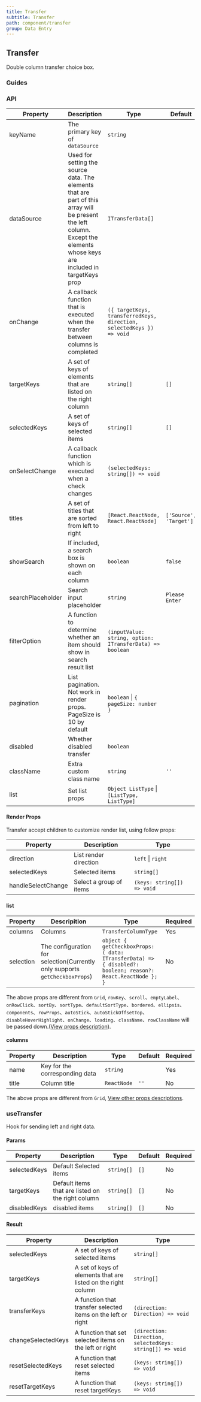 ```yaml
---
title: Transfer
subtitle: Transfer
path: component/transfer
group: Data Entry
---
```


## Transfer

Double column transfer choice box.

### Guides

### API

| Property          | Description                                                                                                                                                                | Type                                                                 | Default                                | Required |
| ----------------- | -------------------------------------------------------------------------------------------------------------------------------------------------------------------------- | -------------------------------------------------------------------- | ---------------------- | -------- |
| keyName           | The primary key of `dataSource`                                                                                                                                            | `string`                                                             |                        | Yes      |
| dataSource        | Used for setting the source data. The elements that are part of this array will be present the left column. Except the elements whose keys are included in targetKeys prop | `ITransferData[]`                                                    |                        | Yes      |
| onChange          | A callback function that is executed when the transfer between columns is completed                                                                                        | `({ targetKeys, transferredKeys, direction, selectedKeys }) => void` |                        | Yes      |
| targetKeys        | A set of keys of elements that are listed on the right column                                                                                                              | `string[]`                                                           | `[]`                   | No       |
| selectedKeys      | A set of keys of selected items                                                                                                                                            | `string[]`                                                           | `[]`                   | No       |
| onSelectChange    | A callback function which is executed when a check changes                                                                                                                 | `(selectedKeys: string[]) => void`                                   |                        | No       |
| titles            | A set of titles that are sorted from left to right                                                                                                                         | `[React.ReactNode, React.ReactNode]`                                 | `['Source', 'Target']` | No       |
| showSearch        | If included, a search box is shown on each column                                                                                                                          | `boolean`                                                            | `false`                | No       |
| searchPlaceholder | Search input placeholder                                                                                                                                                   | `string`                                                             | `Please Enter`         | No       |
| filterOption      | A function to determine whether an item should show in search result list                                                                                                  | `(inputValue: string, option: ITransferData) => boolean`             |                        | No       |
| pagination        | List pagination. Not work in render props. PageSize is 10 by default                                                                                                       | `boolean` \| `{ pageSize: number }`                                     |                        | No       |
| disabled          | Whether disabled transfer                                                                                                                                                  | `boolean`                                                            |                 |  No       |
| className         | Extra custom class name                                                                                                                                                    | `string`                                                             | `''`                     | No       |
| list              | Set list props                                                                                                                                                             | `Object ListType` \| `[ListType, ListType]`                          |                        | No       |

#### Render Props

Transfer accept children to customize render list, using follow props:

| Property           | Description             | Type                       |
| ------------------ | ----------------------- | -------------------------- |
| direction          | List render direction   | `left` \| `right`            |
| selectedKeys       | Selected items          | `string[]`                 |
| handleSelectChange | Select a group of items | `(keys: string[]) => void` |

#### list

| Property  | Descripition                                                                | Type                                                                                                       | Required |
| --------- | --------------------------------------------------------------------------- | ---------------------------------------------------------------------------------------------------------- | -------- |
| columns   | Columns                                                                     | `TransferColumnType`                                                                                       | Yes      |
| selection | The configuration for selection(Currently only supports `getCheckboxProps`) | `object { getCheckboxProps: ( data: ITransferData) => { disabled?: boolean; reason?: React.ReactNode }; }` | No       |

The above props are different from `Grid`, `rowKey`、`scroll`、`emptyLabel`、`onRowClick`、`sortBy`、`sortType`、`defaultSortType`、`bordered`、`ellipsis`、`components`、`rowProps`、`autoStick`、`autoStickOffsetTop`、`disableHoverHighlight`、`onChange`、`loading`、`className`、`rowClassName` will be passed down.([View props description](https://youzan.github.io/zent/en/component/grid#api)).

#### columns

| Property | Description                    | Type        | Default | Required |
| -------- | ------------------------------ | ----------- | ------- | -------- |
| name     | Key for the corresponding data | `string`    |         | Yes      |
| title    | Column title                   | `ReactNode` | `''`      | No       |

The above props are different from `Grid`, [View other props descriptions](https://youzan.github.io/zent/en/component/grid#columns).

### useTransfer

Hook for sending left and right data.

#### Params

| Property     | Description                                       | Type       | Default | Required |
| ------------ | ------------------------------------------------- | ---------- | ------- | -------- |
| selectedKeys | Default Selected items                            | `string[]` | `[]`    | No       |
| targetKeys   | Default items that are listed on the right column | `string[]` | `[]`    | No       |
| disabledKeys | disabled items                                    | `string[]` | `[]`    | No       |

#### Result

| Property           | Description                                                   | Type                                                     |
| ------------------ | ------------------------------------------------------------- | -------------------------------------------------------- |
| selectedKeys       | A set of keys of selected items                               | `string[]`                                               |
| targetKeys         | A set of keys of elements that are listed on the right column | `string[]`                                               |
| transferKeys       | A function that transfer selected items on the left or right  | `(direction: Direction) => void`                         |
| changeSelectedKeys | A function that set selected items on the left or right       | `(direction: Direction, selectedKeys: string[]) => void` |
| resetSelectedKeys  | A function that reset selected items                          | `(keys: string[]) => void`                               |
| resetTargetKeys    | A function that reset targetKeys                              | `(keys: string[]) => void`                               |
